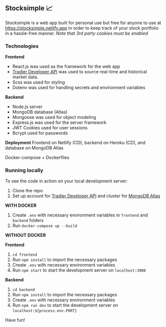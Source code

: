 ## Stocksimple 📈

Stocksimple is a web app built for personal use but free for anyone to use at https://stocksimple.netlify.app in order to keep track of your stock portfolio in a hassle-free manner.
*Note that 3rd party cookies must be enabled*

### Technologies
**Frontend**
- React.js was used as the framework for the web app
- [Tradier Developer API](https://developer.tradier.com/) was used to source real-time and historical market data.
- Scss was used for styling
- Dotenv was used for handling secrets and environment variables

**Backend**
- Node.js server
- MongoDB database (Atlas)
- Mongoose was used for object modeling
- Express.js was used for the server framework
- JWT Cookies used for user sessions
- Bcrypt used for passwords

**Deployment**
Frontend on Netlify (CD), backend on Heroku (CD), and database on MongoDB Atlas

Docker-compose + Dockerfiles

### Running locally
To see the code in action on your local development server:
1. Clone the repo
2. Set up account for [Tradier Developer API](https://developer.tradier.com/) and cluster for [MongoDB Atlas](https://www.mongodb.com/cloud/atlas)


**WITH DOCKER**
1. Create `.env` with necessary environment variables in `frontend` and `backend` folders
2. Run `docker-compose up --build`


**WITHOUT DOCKER**

**Frontend**
1. `cd frontend`
2. Run `npm install` to import the necessary packages
3. Create `.env` with necessary environment variables
4. Run `npm start` to start the development server on `localhost:3000`

**Backend**
1. `cd backend`
2. Run `npm install` to import the necessary packages
3. Create `.env` with necessary environment variables
4. Run `npm run dev` to start the development server on `localhost:${process.env.PORT}`


Have fun!
